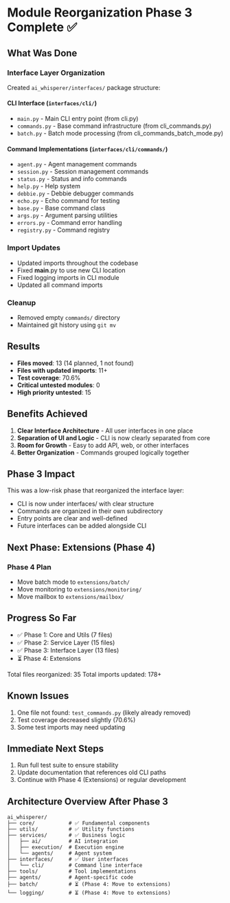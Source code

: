 # Module Reorganization Phase 3 Complete ✅

## What Was Done

### Interface Layer Organization
Created `ai_whisperer/interfaces/` package structure:

#### CLI Interface (`interfaces/cli/`)
- `main.py` - Main CLI entry point (from cli.py)
- `commands.py` - Base command infrastructure (from cli_commands.py)
- `batch.py` - Batch mode processing (from cli_commands_batch_mode.py)

#### Command Implementations (`interfaces/cli/commands/`)
- `agent.py` - Agent management commands
- `session.py` - Session management commands
- `status.py` - Status and info commands
- `help.py` - Help system
- `debbie.py` - Debbie debugger commands
- `echo.py` - Echo command for testing
- `base.py` - Base command class
- `args.py` - Argument parsing utilities
- `errors.py` - Command error handling
- `registry.py` - Command registry

### Import Updates
- Updated imports throughout the codebase
- Fixed __main__.py to use new CLI location
- Fixed logging imports in CLI module
- Updated all command imports

### Cleanup
- Removed empty `commands/` directory
- Maintained git history using `git mv`

## Results

- **Files moved**: 13 (14 planned, 1 not found)
- **Files with updated imports**: 11+
- **Test coverage**: 70.6%
- **Critical untested modules**: 0
- **High priority untested**: 15

## Benefits Achieved

1. **Clear Interface Architecture** - All user interfaces in one place
2. **Separation of UI and Logic** - CLI is now clearly separated from core
3. **Room for Growth** - Easy to add API, web, or other interfaces
4. **Better Organization** - Commands grouped logically together

## Phase 3 Impact

This was a low-risk phase that reorganized the interface layer:
- CLI is now under interfaces/ with clear structure
- Commands are organized in their own subdirectory
- Entry points are clear and well-defined
- Future interfaces can be added alongside CLI

## Next Phase: Extensions (Phase 4)

### Phase 4 Plan
- Move batch mode to `extensions/batch/`
- Move monitoring to `extensions/monitoring/`
- Move mailbox to `extensions/mailbox/`

## Progress So Far

- ✅ Phase 1: Core and Utils (7 files)
- ✅ Phase 2: Service Layer (15 files)
- ✅ Phase 3: Interface Layer (13 files)
- ⏳ Phase 4: Extensions

Total files reorganized: 35
Total imports updated: 178+

## Known Issues

1. One file not found: `test_commands.py` (likely already removed)
2. Test coverage decreased slightly (70.6%)
3. Some test imports may need updating

## Immediate Next Steps

1. Run full test suite to ensure stability
2. Update documentation that references old CLI paths
3. Continue with Phase 4 (Extensions) or regular development

## Architecture Overview After Phase 3

```
ai_whisperer/
├── core/           # ✅ Fundamental components
├── utils/          # ✅ Utility functions
├── services/       # ✅ Business logic
│   ├── ai/         # AI integration
│   ├── execution/  # Execution engine
│   └── agents/     # Agent system
├── interfaces/     # ✅ User interfaces
│   └── cli/        # Command line interface
├── tools/          # Tool implementations
├── agents/         # Agent-specific code
├── batch/          # ⏳ (Phase 4: Move to extensions)
└── logging/        # ⏳ (Phase 4: Move to extensions)
```